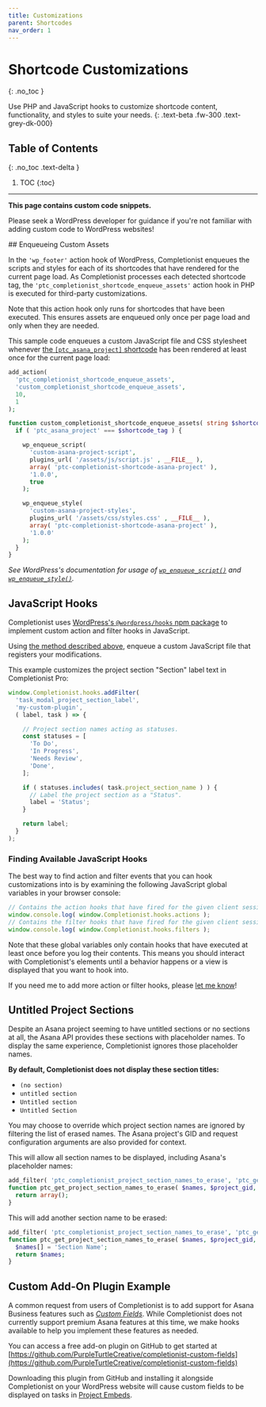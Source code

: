 ```yaml
---
title: Customizations
parent: Shortcodes
nav_order: 1
---
```


# Shortcode Customizations
{: .no_toc }

Use PHP and JavaScript hooks to customize shortcode content, functionality, and styles to suite your needs.
{: .text-beta .fw-300 .text-grey-dk-000}

## Table of Contents
{: .no_toc .text-delta }

1. TOC
{:toc}

---

<div class="banner banner-warning">
  <p><strong>This page contains custom code snippets.</strong></p>
  <p>Please seek a WordPress developer for guidance if you're not familiar with adding custom code to WordPress websites!</p>
</div>
## Enqueueing Custom Assets

In the `'wp_footer'` action hook of WordPress, Completionist enqueues the scripts and styles for each of its shortcodes that have rendered for the current page load. As Completionist processes each detected shortcode tag, the `'ptc_completionist_shortcode_enqueue_assets'` action hook in PHP is executed for third-party customizations.

Note that this action hook only runs for shortcodes that have been executed. This ensures assets are enqueued only once per page load and only when they are needed.

This sample code enqueues a custom JavaScript file and CSS stylesheet whenever [the `[ptc_asana_project]` shortcode](/completionist/shortcodes/#ptc_asana_project) has been rendered at least once for the current page load:

```php
add_action(
  'ptc_completionist_shortcode_enqueue_assets',
  'custom_completionist_shortcode_enqueue_assets',
  10,
  1
);

function custom_completionist_shortcode_enqueue_assets( string $shortcode_tag ) {
  if ( 'ptc_asana_project' === $shortcode_tag ) {

    wp_enqueue_script(
      'custom-asana-project-script',
      plugins_url( '/assets/js/script.js' , __FILE__ ),
      array( 'ptc-completionist-shortcode-asana-project' ),
      '1.0.0',
      true
    );

    wp_enqueue_style(
      'custom-asana-project-styles',
      plugins_url( '/assets/css/styles.css' , __FILE__ ),
      array( 'ptc-completionist-shortcode-asana-project' ),
      '1.0.0'
    );
  }
}
```

*See WordPress's documentation for usage of [`wp_enqueue_script()`](https://developer.wordpress.org/reference/functions/wp_enqueue_script/) and [`wp_enqueue_style()`](https://developer.wordpress.org/reference/functions/wp_enqueue_style/).*

## JavaScript Hooks

Completionist uses [WordPress's `@wordpress/hooks` npm package](https://developer.wordpress.org/block-editor/reference-guides/packages/packages-hooks/) to implement custom action and filter hooks in JavaScript.

Using [the method described above](#enqueueing-custom-assets), enqueue a custom JavaScript file that registers your modifications.

This example customizes the project section "Section" label text in Completionist Pro:

```js
window.Completionist.hooks.addFilter(
  'task_modal_project_section_label',
  'my-custom-plugin',
  ( label, task ) => {

    // Project section names acting as statuses.
    const statuses = [
      'To Do',
      'In Progress',
      'Needs Review',
      'Done',
    ];

    if ( statuses.includes( task.project_section_name ) ) {
      // Label the project section as a "Status".
      label = 'Status';
    }

    return label;
  }
);
```

### Finding Available JavaScript Hooks

The best way to find action and filter events that you can hook customizations into is by examining the following JavaScript global variables in your browser console:

```js
// Contains the action hooks that have fired for the given client session.
window.console.log( window.Completionist.hooks.actions );
// Contains the filter hooks that have fired for the given client session.
window.console.log( window.Completionist.hooks.filters );
```

Note that these global variables only contain hooks that have executed at least once before you log their contents. This means you should interact with Completionist's elements until a behavior happens or a view is displayed that you want to hook into.

If you need me to add more action or filter hooks, please [let me know](/#support)!

## Untitled Project Sections

Despite an Asana project seeming to have untitled sections or no sections at all, the Asana API provides these sections with placeholder names. To display the same experience, Completionist ignores those placeholder names.

**By default, Completionist does not display these section titles:**

- `(no section)`
- `untitled section`
- `Untitled section`
- `Untitled Section`

You may choose to override which project section names are ignored by filtering the list of erased names. The Asana project's GID and request configuration arguments are also provided for context.

This will allow all section names to be displayed, including Asana's placeholder names:

```php
add_filter( 'ptc_completionist_project_section_names_to_erase', 'ptc_get_project_section_names_to_erase', 10, 3 );
function ptc_get_project_section_names_to_erase( $names, $project_gid, $args ) {
  return array();
}
```

This will add another section name to be erased:

```php
add_filter( 'ptc_completionist_project_section_names_to_erase', 'ptc_get_project_section_names_to_erase', 10, 3 );
function ptc_get_project_section_names_to_erase( $names, $project_gid, $args ) {
  $names[] = 'Section Name';
  return $names;
}
```

## Custom Add-On Plugin Example

A common request from users of Completionist is to add support for Asana Business features such as [*Custom Fields*](https://asana.com/features/project-management/custom-fields). While Completionist does not currently support premium Asana features at this time, we make hooks available to help you implement these features as needed.

You can access a free add-on plugin on GitHub to get started at [https://github.com/PurpleTurtleCreative/completionist-custom-fields](https://github.com/PurpleTurtleCreative/completionist-custom-fields)

Downloading this plugin from GitHub and installing it alongside Completionist on your WordPress website will cause custom fields to be displayed on tasks in [Project Embeds](/completionist/shortcodes/).
